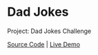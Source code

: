 # Dad Jokes

Project: Dad Jokes Challenge

[Source Code](./README.md) | [Live Demo](https://josephgattuso.github.io/50-projects/dad-jokes/index)

